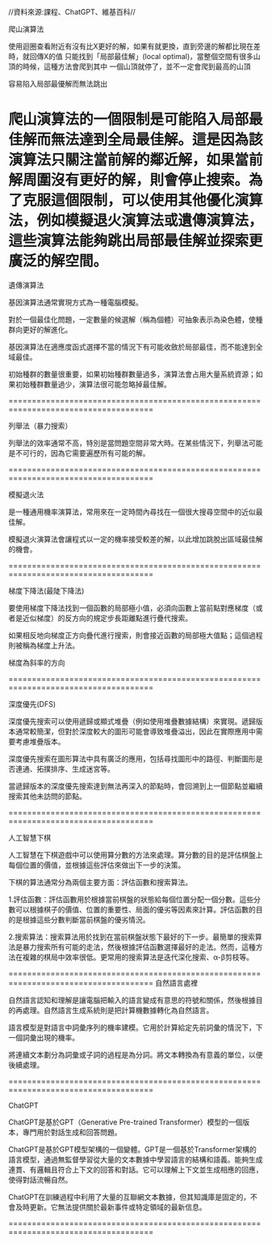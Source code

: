 //資料來源:課程、ChatGPT、維基百科//

爬山演算法

使用迴圈查看附近有沒有比X更好的解，如果有就更換，直到旁邊的解都比現在差時，就回傳X的值
只能找到「局部最佳解」(local optimal)，當整個空間有很多山頂的時候，這種方法會爬到其中
一個山頂就停了，並不一定會爬到最高的山頂

容易陷入局部最優解而無法跳出

爬山演算法的一個限制是可能陷入局部最佳解而無法達到全局最佳解。這是因為該演算法只關注當前解的鄰近解，如果當前解周圍沒有更好的解，則會停止搜索。為了克服這個限制，可以使用其他優化演算法，例如模擬退火演算法或遺傳演算法，這些演算法能夠跳出局部最佳解並探索更廣泛的解空間。
=====================================================================================

遺傳演算法

基因演算法通常實現方式為一種電腦模擬。

對於一個最佳化問題，一定數量的候選解（稱為個體）可抽象表示為染色體，使種群向更好的解進化。

基因演算法在適應度函式選擇不當的情況下有可能收斂於局部最佳，而不能達到全域最佳。

初始種群的數量很重要，如果初始種群數量過多，演算法會占用大量系統資源；如果初始種群數量過少，演算法很可能忽略掉最佳解。

=====================================================================================

列舉法（暴力搜索）

列舉法的效率通常不高，特別是當問題空間非常大時。在某些情況下，列舉法可能是不可行的，因為它需要遍歷所有可能的解。

=====================================================================================

模擬退火法

是一種通用機率演算法，常用來在一定時間內尋找在一個很大搜尋空間中的近似最佳解。

模擬退火演算法會讓程式以一定的機率接受較差的解，以此增加跳脫出區域最佳解的機會。

=====================================================================================

梯度下降法(最陡下降法)

要使用梯度下降法找到一個函數的局部極小值，必須向函數上當前點對應梯度（或者是近似梯度）的反方向的規定步長距離點進行疊代搜索。

如果相反地向梯度正方向疊代進行搜索，則會接近函數的局部極大值點；這個過程則被稱為梯度上升法。

梯度為斜率的方向

=====================================================================================

深度優先(DFS)

深度優先搜索可以使用遞歸或顯式堆疊（例如使用堆疊數據結構）來實現。遞歸版本通常較簡潔，但對於深度較大的圖形可能會導致堆疊溢出，因此在實際應用中需要考慮堆疊版本。

深度優先搜索在圖形算法中具有廣泛的應用，包括尋找圖形中的路徑、判斷圖形是否連通、拓撲排序、生成迷宮等。

當遞歸版本的深度優先搜索達到無法再深入的節點時，會回溯到上一個節點並繼續搜索其他未訪問的節點。

=====================================================================================

人工智慧下棋

人工智慧在下棋遊戲中可以使用算分數的方法來處理。算分數的目的是評估棋盤上每個位置的價值，並根據這些評估來做出下一步的決策。

下棋的算法通常分為兩個主要方面：評估函數和搜索算法。

1.評估函數：評估函數用於根據當前棋盤的狀態給每個位置分配一個分數。這些分數可以根據棋子的價值、位置的重要性、局面的優劣等因素來計算。評估函數的目的是根據這些分數判斷當前棋盤的優劣情況。

2.搜索算法：搜索算法用於找到在當前棋盤狀態下最好的下一步。最簡單的搜索算法是暴力搜索所有可能的走法，然後根據評估函數選擇最好的走法。然而，這種方法在複雜的棋局中效率很低。更常用的搜索算法是迭代深化搜索、α-β剪枝等。

=====================================================================================
自然語言處裡

自然語言認知和理解是讓電腦把輸入的語言變成有意思的符號和關係，然後根據目的再處理。自然語言生成系統則是把計算機數據轉化為自然語言。

語言模型是對語言中詞彙序列的機率建模。它用於計算給定先前詞彙的情況下，下一個詞彙出現的機率。

將連續文本劃分為詞彙或子詞的過程是為分詞。將文本轉換為有意義的單位，以便後續處理。

=====================================================================================

ChatGPT

ChatGPT是基於GPT（Generative Pre-trained Transformer）模型的一個版本，專門用於對話生成和回答問題。

ChatGPT是基於GPT模型架構的一個變體。GPT是一個基於Transformer架構的語言模型，通過無監督學習從大量的文本數據中學習語言的結構和語義。能夠生成連貫、有邏輯且符合上下文的回答和對話。它可以理解上下文並生成相應的回應，使得對話流暢自然。

ChatGPT在訓練過程中利用了大量的互聯網文本數據，但其知識庫是固定的，不會及時更新。它無法提供關於最新事件或特定領域的最新信息。

=====================================================================================
